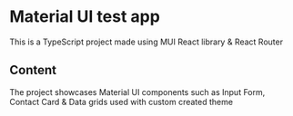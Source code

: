 # Material UI test app

This is a TypeScript project made using MUI React library & React Router

## Content

The project showcases Material UI components such as Input Form, Contact Card & Data grids used with custom created theme
